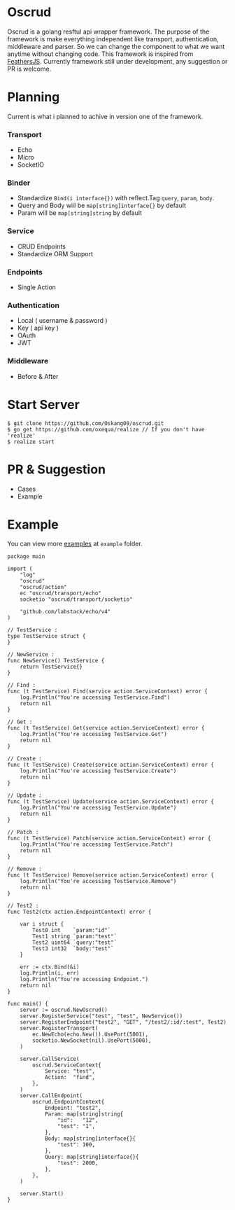# Oscrud

Oscrud is a golang resftul api wrapper framework. The purpose of the framework is make everything independent like transport, authentication, middleware and parser. So we can change the component to what we want anytime without changing code. This framework is inspired from [FeathersJS](https://feathersjs.com/). Currently framework still under development, any suggestion or PR is welcome.

# Planning

Current is what i planned to achive in version one of the framework.

### Transport

* Echo
* Micro
* SocketIO

### Binder

* Standardize `Bind(i interface{})` with reflect.Tag `query`, `param`, `body`.
* Query and Body wiil be `map[string]interface{}` by default
* Param will be `map[string]string` by default

### Service

* CRUD Endpoints
* Standardize ORM Support

### Endpoints

* Single Action

### Authentication

* Local ( username & password )
* Key ( api key )
* OAuth
* JWT

### Middleware

* Before & After

# Start Server

```
$ git clone https://github.com/Oskang09/oscrud.git
$ go get https://github.com/oxequa/realize // If you don't have 'realize'
$ realize start
```

# PR & Suggestion 

* Cases
* Example

# Example

You can view more [examples](https://github.com/Oskang09/oscrud/tree/master/example) at `example` folder.

```
package main

import (
	"log"
	"oscrud"
	"oscrud/action"
	ec "oscrud/transport/echo"
	socketio "oscrud/transport/socketio"

	"github.com/labstack/echo/v4"
)

// TestService :
type TestService struct {
}

// NewService :
func NewService() TestService {
	return TestService{}
}

// Find :
func (t TestService) Find(service action.ServiceContext) error {
	log.Println("You're accessing TestService.Find")
	return nil
}

// Get :
func (t TestService) Get(service action.ServiceContext) error {
	log.Println("You're accessing TestService.Get")
	return nil
}

// Create :
func (t TestService) Create(service action.ServiceContext) error {
	log.Println("You're accessing TestService.Create")
	return nil
}

// Update :
func (t TestService) Update(service action.ServiceContext) error {
	log.Println("You're accessing TestService.Update")
	return nil
}

// Patch :
func (t TestService) Patch(service action.ServiceContext) error {
	log.Println("You're accessing TestService.Patch")
	return nil
}

// Remove :
func (t TestService) Remove(service action.ServiceContext) error {
	log.Println("You're accessing TestService.Remove")
	return nil
}

// Test2 :
func Test2(ctx action.EndpointContext) error {

	var i struct {
		Test0 int    `param:"id"`
		Test1 string `param:"test"`
		Test2 uint64 `query:"test"`
		Test3 int32  `body:"test"`
	}

	err := ctx.Bind(&i)
	log.Println(i, err)
	log.Println("You're accessing Endpoint.")
	return nil
}

func main() {
	server := oscrud.NewOscrud()
	server.RegisterService("test", "test", NewService())
	server.RegisterEndpoint("test2", "GET", "/test2/:id/:test", Test2)
	server.RegisterTransport(
		ec.NewEcho(echo.New()).UsePort(5001),
		socketio.NewSocket(nil).UsePort(5000),
	)

	server.CallService(
		oscrud.ServiceContext{
			Service: "test",
			Action:  "find",
		},
	)
	server.CallEndpoint(
		oscrud.EndpointContext{
			Endpoint: "test2",
			Param: map[string]string{
				"id":   "12",
				"test": "1",
			},
			Body: map[string]interface{}{
				"test": 100,
			},
			Query: map[string]interface{}{
				"test": 2000,
			},
		},
	)

	server.Start()
}

```
